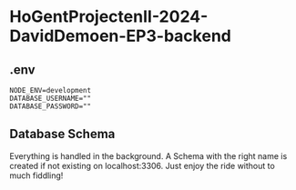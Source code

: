 # HoGentProjectenII-2024-DavidDemoen-EP3-backend

## .env
```
NODE_ENV=development
DATABASE_USERNAME=""
DATABASE_PASSWORD=""
```
## Database Schema
Everything is handled in the background. A Schema with the right name is created if not existing on localhost:3306. Just enjoy the ride without to much fiddling!
